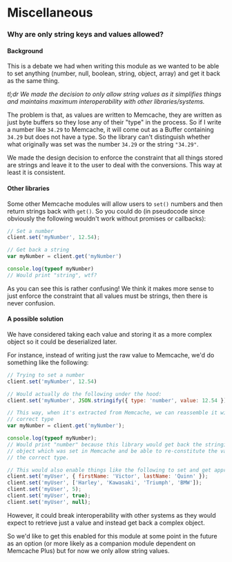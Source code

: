 # Miscellaneous

### Why are only string keys and values allowed?

#### Background

This is a debate we had when writing this module as we wanted to be able to set
anything (number, null, boolean, string, object, array) and get it back as the
same thing.

*tl;dr We made the decision to only allow string values as it simplifies things
and maintains maximum interoperability with other libraries/systems.*

The problem is that, as values are written to Memcache, they are written as just
byte buffers so they lose any of their "type" in the process. So if I write a
number like `34.29` to Memcache, it will come out as a Buffer containing `34.29`
but does not have a type. So the library can't distinguish whether what
originally was set was the number `34.29` or the string `"34.29"`.

We made the design decision to enforce the constraint that all things stored are
strings and leave it to the user to deal with the conversions. This way at least
it is consistent.

#### Other libraries

Some other Memcache modules will allow users to `set()` numbers and then return
strings back with `get()`. So you could do (in pseudocode since obviously the
following wouldn't work without promises or callbacks):

```javascript
// Set a number
client.set('myNumber', 12.54);

// Get back a string
var myNumber = client.get('myNumber')

console.log(typeof myNumber)
// Would print "string", wtf?
```

As you can see this is rather confusing! We think it makes more sense to just
enforce the constraint that all values must be strings, then there is never
confusion.

#### A possible solution

We have considered taking each value and storing it as a more complex object so
it could be deserialized later.

For instance, instead of writing just the raw value to Memcache, we'd do
something like the following:

```javascript
// Trying to set a number
client.set('myNumber', 12.54)

// Would actually do the following under the hood:
client.set('myNumber', JSON.stringify({ type: 'number', value: 12.54 });

// This way, when it's extracted from Memcache, we can reassemble it with the
// correct type
var myNumber = client.get('myNumber');

console.log(typeof myNumber);
// Would print "number" because this library would get back the stringified
// object which was set in Memcache and be able to re-constitute the value to
// the correct type.

// This would also enable things like the following to set and get appropriately:
client.set('myUser', { firstName: 'Victor', lastName: 'Quinn' });
client.set('myUser', ['Harley', 'Kawasaki', 'Triumph', 'BMW']);
client.set('myUser', 5);
client.set('myUser', true);
client.set('myUser', null);
```

However, it could break interoperability with other systems as they would expect
to retrieve just a value and instead get back a complex object.

So we'd like to get this enabled for this module at some point in the future as
an option (or more likely as a companion module dependent on Memcache Plus) but
for now we only allow string values.
